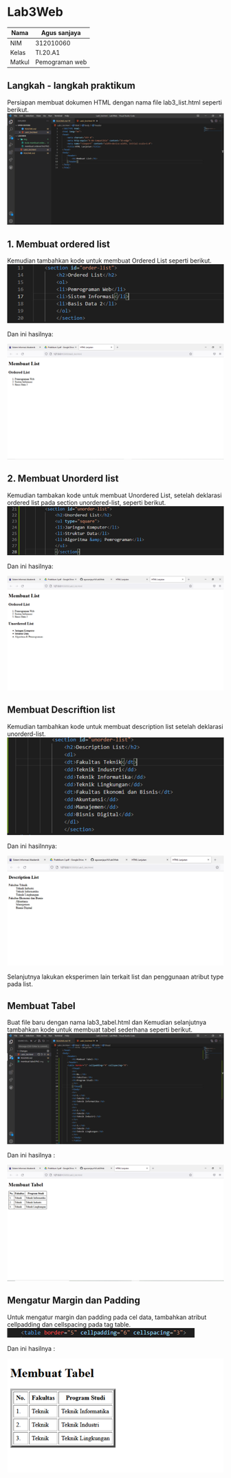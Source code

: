 # Lab3Web

| Nama          | Agus sanjaya   |
|-------------- | ---------------|
| NIM           | 312010060      |
| Kelas         | TI.20.A1       |
| Matkul        | Pemograman web |


## Langkah - langkah praktikum
Persiapan membuat dokumen HTML dengan nama file lab3_list.html seperti berikut.<br>
![Lab3web](img/langkah%20langkah.PNG)

## 1. Membuat ordered list
Kemudian tambahkan kode untuk membuat Ordered List seperti berikut.<br>
![Lab3web](img/kode%20ordered%20list.PNG)

 Dan ini hasilnya:<br>

![Lab3web](img/membuat%20ordered%20list.PNG)

## 2. Membuat Unorderd list
Kemudian tambakan kode untuk membuat Unordered List, setelah deklarasi ordered list pada
section unordered-list, seperti berikut.<br>
![Lab3web](img/kode%20unorderd%20list.PNG)

Dan ini hasilnya:<br>

![Lab3web](img/membuat%20unorderd%20list.PNG)

## Membuat Descriftion list
Kemudian tambahkan kode untuk membuat description list setelah deklarasi unorderd-list.<br>
![Lab3web](img/kode%20membuat%20desciftion%20list.PNG)

Dan ini hasilnnya:<br>

![Lab3web](img/membuat%20descriftion%20list.PNG)

Selanjutnya lakukan eksperimen lain terkait list dan penggunaan atribut type pada list.<br>

## Membuat Tabel
Buat file baru dengan nama lab3_tabel.html dan Kemudian selanjutnya tambahkan kode untuk membuat tabel sederhana seperti berikut.<br>
![Lab3web](img/kode%20membuat%20tabel.PNG)

Dan ini hasilnya :<br>

![Lab3web](img/membuat%20tabel.PNG)

## Mengatur Margin dan Padding
Untuk mengatur margin dan padding pada cel data, tambahkan atribut cellpadding dan
cellspacing pada tag table.<br>
![Lab3web](img/tabel%20tebal.PNG)

Dan ini hasilnya :<br>

![Lab3web](img/membuat%20tabel%20tebal.PNG)





